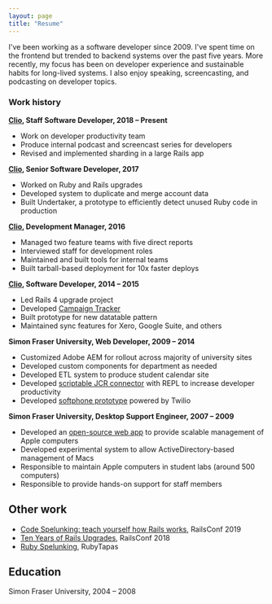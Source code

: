 ```yaml
---
layout: page
title: "Resume"
---
```


I've been working as a software developer since 2009. I've spent time on the frontend but trended to backend systems over the past five years. More recently, my focus has been on developer experience and sustainable habits for long-lived systems. I also enjoy speaking, screencasting, and podcasting on developer topics.

### Work history

**[Clio](https://www.clio.com), Staff Software Developer, 2018 – Present**

- Work on developer productivity team
- Produce internal podcast and screencast series for developers
- Revised and implemented sharding in a large Rails app

**[Clio](https://www.clio.com), Senior Software Developer, 2017**

- Worked on Ruby and Rails upgrades
- Developed system to duplicate and merge account data
- Built Undertaker, a prototype to efficiently detect unused Ruby code in production

**[Clio](https://www.clio.com), Development Manager, 2016**

- Managed two feature teams with five direct reports
- Interviewed staff for development roles
- Maintained and built tools for internal teams
- Built tarball-based deployment for 10x faster deploys

**[Clio](https://www.clio.com), Software Developer, 2014 – 2015**

- Led Rails 4 upgrade project
- Developed [Campaign Tracker](https://www.youtube.com/watch?v=bn9joOpqNNU&feature=youtu.be&t=2291)
- Built prototype for new datatable pattern
- Maintained sync features for Xero, Google Suite, and others

**Simon Fraser University, Web Developer, 2009 – 2014**

- Customized Adobe AEM for rollout across majority of university sites
- Developed custom components for department as needed
- Developed ETL system to produce student calendar site
- Developed [scriptable JCR connector](https://github.com/jnraine/safety-pin) with REPL to increase developer productivity
- Developed [softphone prototype](https://github.com/jnraine/centraal) powered by Twilio

**Simon Fraser University, Desktop Support Engineer, 2007 – 2009**

- Developed an [open-source web app](https://github.com/jnraine/munkiserver) to provide scalable management of Apple computers
- Developed experimental system to allow ActiveDirectory-based management of Macs
- Responsible to maintain Apple computers in student labs (around 500 computers)
- Responsible to provide hands-on support for staff members

## Other work

- [Code Spelunking: teach yourself how Rails works](https://speakerdeck.com/jnraine/code-spelunking-teach-yourself-how-rails-works), RailsConf 2019
- [Ten Years of Rails Upgrades](https://www.youtube.com/watch?v=6aCfc0DkSFo), RailsConf 2018
- [Ruby Spelunking](https://www.rubytapas.com/2018/08/13/ruby-spelunking/), RubyTapas

## Education

Simon Fraser University, 2004 – 2008
